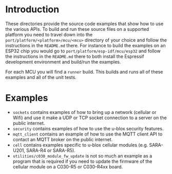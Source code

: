 # Introduction
These directories provide the source code examples that show how to use the various APIs.  To build and run these source files on a supported platform you need to travel down into the `port/platform/<platform>/mcu/<mcu>` directory of your choice and follow the instructions in the `README.md` there.  For instance to build the examples on an ESP32 chip you would go to `port/platform/esp-idf/mcu/esp32` and follow the instructions in the `README.md` there to both install the Espressif development environment and build/run the examples.

For each MCU you will find a `runner` build.  This builds and runs all of these examples and all of the unit tests.

# Examples

- `sockets` contains examples of how to bring up a network (cellular or Wifi) and use it make a UDP or TCP socket connection to a server on the public internet.
- `security` contains examples of how to use the u-blox security features.
- `mqtt_client` contains an example of how to use the MQTT client API to contact an MQTT broker on the public internet.
- `cell` contains examples specific to u-blox cellular modules (e.g. SARA-U201, SARA-R4 or SARA-R5).
- `utilities/c030_module_fw_update` is not so much an example as a program that is required if you need to update the firmware of the cellular module on a C030-R5 or C030-R4xx board.